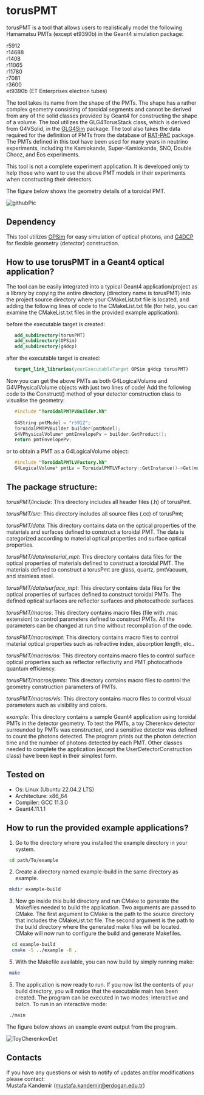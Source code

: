 # torusPMT

torusPMT is a tool that allows users to realistically model the following Hamamatsu PMTs (except et9390b) in the Geant4 simulation package:

r5912 \
r14688 \
r1408 \
r11065 \
r11780 \
r7081 \
r3600 \
et9390b (ET Enterprises electron tubes)

The tool takes its name from the shape of the PMTs. The shape has a rather complex geometry consisting of toroidal segments and cannot be derived from any of the solid classes provided by Geant4 for constructing the shape of a volume. The tool utilizes the GLG4TorusStack class, which is derived from G4VSolid, in the [GLG4Sim](https://www.phys.ksu.edu/personal/gahs/GLG4sim/) package. The tool also takes the data required for the definition of PMTs from the database of [RAT-PAC](https://github.com/rat-pac/rat-pac.git) package. The PMTs defined in this tool have been used for many years in neutrino experiments, including the Kamiokande, Super-Kamiokande, SNO, Double Chooz, and Eos experiments.

This tool is not a complete experiment application. It is developed only to help those who want to use the above PMT models in their experiments when constructing their detectors.

The figure below shows the geometry details of a toroidal PMT.

![githubPic](https://github.com/mkandemirr/torusPMT/assets/114905224/7b5fac8c-dd54-485f-8d32-925b3bdc55da)

## Dependency

This tool utilizes [OPSim](https://github.com/mkandemirr/OpSim.git) for easy simulation of optical photons, and [G4DCP](https://github.com/mkandemirr/G4DCP.git) for flexible geometry (detector) construction.


## How to use torusPMT in a Geant4 optical application?

The tool can be easily integrated into a typical Geant4 application/project as a library by copying the entire directory (directory name is torusPMT) into the project source directory where your CMakeList.txt file is located, and adding the following lines of code to the CMakeList.txt file (for help, you can examine the CMakeList.txt files in the provided example application):

before the executable target is created:

```cmake	
   add_subdirectory(torusPMT)
   add_subdirectory(OPSim)
   add_subdirectory(g4dcp)
  ```  
after the executable target is created:

```cmake	
   target_link_libraries(yourExecutableTarget OPSim g4dcp torusPMT)
  ```  

Now you can get the above PMTs as both G4LogicalVolume and G4VPhysicalVolume objects with just two lines of code! Add the following code to the Construct() method of your detector construction class to visualise the geometry:

```c++	
   #include "ToroidalPMTPVBuilder.hh"
   
   G4String pmtModel = "r5912"; 
   ToroidalPMTPVBuilder builder(pmtModel);
   G4VPhysicalVolume* pmtEnvelopePv = builder.GetProduct();
   return pmtEnvelopePv;
  ```  

or to obtain a PMT as a G4LogicalVolume object:

```c++	
   #include "ToroidalPMTLVFactory.hh"
   G4LogicalVolume* pmtLv = ToroidalPMTLVFactory::GetInstance()->Get(modelName)
  ```
              
## The package structure:   

_torusPMT/include_: This directory includes all header files (.h) of torusPmt.

_torusPMT/src_: This directory includes all source files (.cc) of torusPmt;

_torusPMT/data_: This directory contains data on the optical properties of the materials and surfaces defined to construct a toroidal PMT. The data is categorized according to material optical properties and surface optical properties.  

_torusPMT/data/material_mpt_: This directory contains data files for the optical properties of materials defined to construct a toroidal PMT. The materials defined to construct a torusPmt are glass, quartz, pmtVacuum, and stainless steel.

_torusPMT/data/surface_mpt_: This directory contains data files for the optical properties of surfaces defined to construct toroidal PMTs. The defined optical surfaces are reflector surfaces and photocathode surfaces.

_torusPMT/macros_: This directory contains macro files (file with .mac extension) to control parameters defined to construct PMTs. All the parameters can be changed at run time without recompilation of the code.

_torusPMT/macros/mpt_: This directory contains macro files to control material optical properties such as refractive index, absorption length, etc..

_torusPMT/macros/os_: This directory contains macro files to control surface optical properties such as reflector reflectivity and PMT photocathode quantum efficiency. 
 
_torusPMT/macros/pmts_: This directory contains macro files to control the geometry construction parameters of PMTs.

_torusPMT/macros/vis_: This directory contains macro files to control visual parameters such as visibility and colors.

_example_: This directory contains a sample Geant4 application using toroidal PMTs in the detector geometry. To test the PMTs, a toy Cherenkov detector surrounded by PMTs was constructed, and a sensitive detector was defined to count the photons detected. The program prints out the photon detection time and the number of photons detected by each PMT. Other classes needed to complete the application (except the UserDetectorConstruction class) have been kept in their simplest form.

## Tested on 

* Os: Linux (Ubuntu 22.04.2 LTS)
* Architecture: x86_64
* Compiler: GCC 11.3.0
* Geant4.11.1.1

## How to run the provided example applications?   
  
1. Go to the directory where you installed the example directory in your system.
  ```bash	
   cd path/To/example
  ```
  
2. Create a directory named example-build in the same directory as example. 
  ```bash
   mkdir example-build
   ```

3. Now go inside this build directory and run CMake to generate the Makefiles needed to build the application. Two arguments are 
passed to CMake. The first argument to CMake is the path to the source directory that includes the CMakeList.txt file. The second argument is the path to the build directory where the generated make files will be located. CMake will now run to configure the build and generate Makefiles.
```bash
  cd example-build
  cmake -S ../example -B .
 ```
5. With the Makefile available, you can now build by simply running make: 
  ```bash
   make  
  ```
5. The application is now ready to run. If you now list the contents of your build directory, you will notice that the executable main has been created. The program can be executed in two modes: interactive and batch. To run in an interactive mode:
  ```bash
   ./main
```

The figure below shows an example event output from the program.

![ToyCherenkovDet](https://github.com/mkandemirr/torusPMT/assets/114905224/f4206c1a-7585-41df-8e95-643f41f26d54)

## Contacts 

If you have any questions or wish to notify of updates and/or modifications please contact: \
Mustafa Kandemir (mustafa.kandemir@erdogan.edu.tr)

